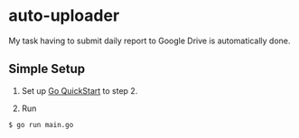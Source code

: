 # auto-uploader
My task having to submit daily report to Google Drive is automatically done.

## Simple Setup

1. Set up [Go QuickStart](https://developers.google.com/drive/api/v3/quickstart/go) to step 2.

2. Run
```sh
$ go run main.go
```

